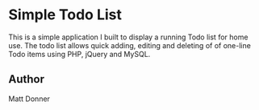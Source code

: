# Simple Todo List

This is a simple application I built to display a running Todo list for home use.  The todo list allows quick adding, editing and deleting of of one-line Todo items using PHP, jQuery and MySQL.

## Author

Matt Donner
